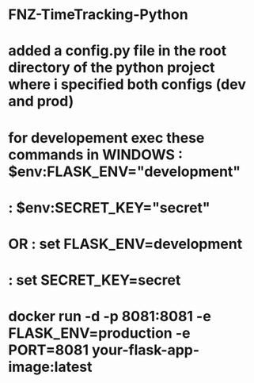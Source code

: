 # FNZ-TimeTracking-Python
# added a config.py file in the root directory of the python project where i specified both configs (dev and prod)
# for developement exec these commands in WINDOWS : $env:FLASK_ENV="development" 
#                                                 : $env:SECRET_KEY="secret"
#  OR : set FLASK_ENV=development
#     : set SECRET_KEY=secret

# docker run -d -p 8081:8081 -e FLASK_ENV=production -e PORT=8081 your-flask-app-image:latest
